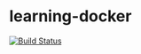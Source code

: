 # learning-docker
[![Build Status](https://travis-ci.com/EbrahimKreem/learning-docker.svg?branch=master)](https://travis-ci.com/EbrahimKreem/learning-docker)
